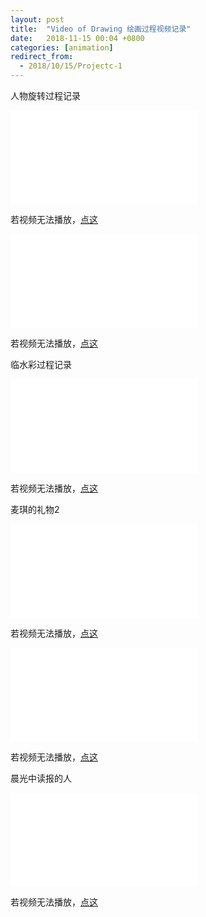 ```yaml
---
layout: post
title:  "Video of Drawing 绘画过程视频记录"
date:   2018-11-15 00:04 +0800
categories: [animation]
redirect_from:
  - 2018/10/15/Projectc-1
---
```


人物旋转过程记录

<div class="video">
  <iframe src="//player.bilibili.com/player.html?aid=33917175&cid=59398267&page=1" scrolling="no" border="0" frameborder="no" framespacing="0" allowfullscreen="true"> </iframe>
</div>








若视频无法播放，[点这](https://www.bilibili.com/video/av33917175)











<div class="video">
  <iframe src="//player.bilibili.com/player.html?aid=28541526&cid=49398977&page=1" scrolling="no" border="0" frameborder="no" framespacing="0" allowfullscreen="true"> </iframe>
</div>









若视频无法播放，[点这](https://www.bilibili.com/video/av28541526)







临水彩过程记录

<div class="video">
  <iframe src="//player.bilibili.com/player.html?aid=28356769&cid=49045858&page=1" scrolling="no" border="0" frameborder="no" framespacing="0" allowfullscreen="true"> </iframe>
</div>







 若视频无法播放，[点这](https://www.bilibili.com/video/av28356769)











麦琪的礼物2

<div class="video">
  <iframe src="//player.bilibili.com/player.html?aid=28356869&cid=49047747&page=1" scrolling="no" border="0" frameborder="no" framespacing="0" allowfullscreen="true"> </iframe>
</div>







若视频无法播放，[点这](https://www.bilibili.com/video/av28356869)





<div class="video">
  <iframe src="//player.bilibili.com/player.html?aid=28575930&cid=49469358&page=1" scrolling="no" border="0" frameborder="no" framespacing="0" allowfullscreen="true"> </iframe>
</div>









若视频无法播放，[点这](https://www.bilibili.com/video/av28575930)



晨光中读报的人



<div class="video">
  <iframe src="//player.bilibili.com/player.html?aid=33970056&cid=59493248&page=1" scrolling="no" border="0" frameborder="no" framespacing="0" allowfullscreen="true"> </iframe>
</div>











若视频无法播放，[点这](https://www.bilibili.com/video/av33970056)





